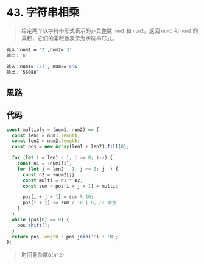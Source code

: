 # 43. 字符串相乘
> 给定两个以字符串形式表示的非负整数 `num1` 和 `num2`，返回 `num1` 和 `num2` 的乘积，它们的乘积也表示为字符串形式。

```bash
输入：num1 = '2',num2='3'
输出：'6'

输入：num1='123', num2='456'
输出：`56088`
```
## 思路

## 代码
```js
const multiply = (num1, num2) => {
  const len1 = num1.length;
  const len2 = num2.length;
  const pos = new Array(len1 + len2).fill(0);

  for (let i = len1 - 1; i >= 0; i--) {
    const n1 = +num1[i];
    for (let j = len2 - 1; j >= 0; j--) {
      const n2 = +num2[j];
      const multi = n1 * n2;             
      const sum = pos[i + j + 1] + multi; 

      pos[i + j + 1] = sum % 10;
      pos[i + j] += sum / 10 | 0; // 取整
    }
  }
  while (pos[0] == 0) {
    pos.shift();
  }
  return pos.length ? pos.join('') : '0';
};
```
> 时间复杂度`O(n^2)`